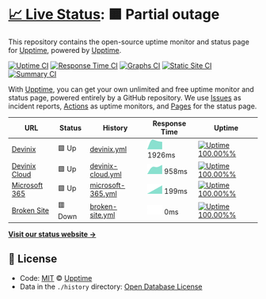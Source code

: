 # [📈 Live Status](https://upptime.github.io/upptime): <!--live status--> **🟧 Partial outage**

This repository contains the open-source uptime monitor and status page for [Upptime](https://upptime.js.org), powered by [Upptime](https://github.com/upptime/upptime).

[![Uptime CI](https://github.com/koj-co/upptime/workflows/Uptime%20CI/badge.svg)](https://github.com/koj-co/upptime/actions?query=workflow%3A%22Uptime+CI%22)
[![Response Time CI](https://github.com/koj-co/upptime/workflows/Response%20Time%20CI/badge.svg)](https://github.com/koj-co/upptime/actions?query=workflow%3A%22Response+Time+CI%22)
[![Graphs CI](https://github.com/koj-co/upptime/workflows/Graphs%20CI/badge.svg)](https://github.com/koj-co/upptime/actions?query=workflow%3A%22Graphs+CI%22)
[![Static Site CI](https://github.com/koj-co/upptime/workflows/Static%20Site%20CI/badge.svg)](https://github.com/koj-co/upptime/actions?query=workflow%3A%22Static+Site+CI%22)
[![Summary CI](https://github.com/koj-co/upptime/workflows/Summary%20CI/badge.svg)](https://github.com/koj-co/upptime/actions?query=workflow%3A%22Summary+CI%22)

With [Upptime](https://upptime.js.org), you can get your own unlimited and free uptime monitor and status page, powered entirely by a GitHub repository. We use [Issues](https://github.com/upptime/upptime/issues) as incident reports, [Actions](https://github.com/upptime/upptime/actions) as uptime monitors, and [Pages](https://upptime.github.io/upptime) for the status page.

<!--start: status pages-->
<!-- This summary is generated by Upptime (https://github.com/upptime/upptime) -->
<!-- Do not edit this manually, your changes will be overwritten -->

| URL                                              | Status  | History                                                                                              | Response Time                                                                      | Uptime                                                                                                                                                                                                                              |
| ------------------------------------------------ | ------- | ---------------------------------------------------------------------------------------------------- | ---------------------------------------------------------------------------------- | ----------------------------------------------------------------------------------------------------------------------------------------------------------------------------------------------------------------------------------- |
| [Devinix](https://www.devinix.se)                | 🟩 Up   | [devinix.yml](https://github.com/jonasgithub/Upptime/commits/master/history/devinix.yml)             | <img alt="Response time graph" src="./graphs/devinix.png" height="20"> 1926ms      | [![Uptime 100.00%%](https://img.shields.io/endpoint?url=https%3A%2F%2Fraw.githubusercontent.com%2Fjonasgithub%2FUpptime%2Fmaster%2Fapi%2Fdevinix%2Fuptime.json)](https://jonasgithub.github.io/Upptime/history/devinix)             |
| [Devinix Cloud](https://dvx.cloud)               | 🟩 Up   | [devinix-cloud.yml](https://github.com/jonasgithub/Upptime/commits/master/history/devinix-cloud.yml) | <img alt="Response time graph" src="./graphs/devinix-cloud.png" height="20"> 958ms | [![Uptime 100.00%%](https://img.shields.io/endpoint?url=https%3A%2F%2Fraw.githubusercontent.com%2Fjonasgithub%2FUpptime%2Fmaster%2Fapi%2Fdevinix-cloud%2Fuptime.json)](https://jonasgithub.github.io/Upptime/history/devinix-cloud) |
| [Microsoft 365](https://outlook.office.com/owa/) | 🟩 Up   | [microsoft-365.yml](https://github.com/jonasgithub/Upptime/commits/master/history/microsoft-365.yml) | <img alt="Response time graph" src="./graphs/microsoft-365.png" height="20"> 199ms | [![Uptime 100.00%%](https://img.shields.io/endpoint?url=https%3A%2F%2Fraw.githubusercontent.com%2Fjonasgithub%2FUpptime%2Fmaster%2Fapi%2Fmicrosoft-365%2Fuptime.json)](https://jonasgithub.github.io/Upptime/history/microsoft-365) |
| [Broken Site](https://thissitedoesnotexist.com)  | 🟥 Down | [broken-site.yml](https://github.com/jonasgithub/Upptime/commits/master/history/broken-site.yml)     | <img alt="Response time graph" src="./graphs/broken-site.png" height="20"> 0ms     | [![Uptime 100.00%%](https://img.shields.io/endpoint?url=https%3A%2F%2Fraw.githubusercontent.com%2Fjonasgithub%2FUpptime%2Fmaster%2Fapi%2Fbroken-site%2Fuptime.json)](https://jonasgithub.github.io/Upptime/history/broken-site)     |

<!--end: status pages-->

[**Visit our status website →**](https://upptime.github.io/upptime)

## 📄 License

- Code: [MIT](./LICENSE) © [Upptime](https://upptime.js.org)
- Data in the `./history` directory: [Open Database License](https://opendatacommons.org/licenses/odbl/1-0/)
